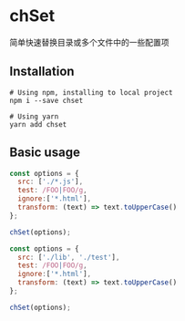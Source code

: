 # chSet
简单快速替换目录或多个文件中的一些配置项


## Installation
```shell
# Using npm, installing to local project
npm i --save chset

# Using yarn
yarn add chset
```

## Basic usage

```js
const options = {
  src: ['./*.js'],
  test: /FOO|FOO/g,
  ignore:['*.html'],
  transform: (text) => text.toUpperCase()
};

chSet(options);
```

```js
const options = {
  src: ['./lib', './test'],
  test: /FOO|FOO/g,
  ignore:['*.html'],
  transform: (text) => text.toUpperCase()
};

chSet(options);
```